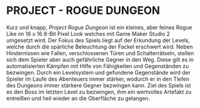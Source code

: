 # PROJECT - ROGUE DUNGEON

Kurz und knapp, *Project Rogue Dungeon* ist ein kleines, aber feines Rogue Like im 16 x 16 8-Bit Pixel Look welches mit Game Maker Studio 2 umgesetzt wird. Der Fokus des Spiels liegt auf der Erkundung der Levels, welche durch die spärliche Beleuchtung der Fackel erschwert wird. Neben Hindernissen wie Fallen, verschlossenen Türen und Schalterrätseln, stellen sich dem Spieler aber auch gefährliche Gegner in den Weg. Diese gilt es in automatisierten Kämpfen mit Hilfe von Fähigkeiten und Gegenständen zu bezwingen. Durch ein Levelsystem und gefundene Gegenstände wird der Spieler im Laufe des Abenteuers immer stärker, wodurch er in den Tiefen des Dungeons immer stärkere Gegner bezwingen kann. Ziel des Spiels ist es den Boss im letzten Level zu bezwingen, ihm ein wertvolles Artefakt zu entreißen und heil wieder an die Oberfläche zu gelangen.
